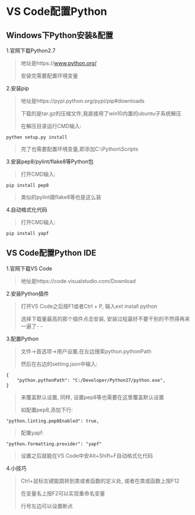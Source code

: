 # VS Code配置Python

## Windows下Python安装&配置

1.官网下载Python2.7

>地址是https://www.python.org/
>
>安装完需要配置环境变量

2.安装pip

>地址是https://pypi.python.org/pypi/pip#downloads
>
>下载的是tar.gz的压缩文件,我直接用了win10内置的ubuntu子系统解压
>
>在解压目录运行CMD输入:
>
    python setup.py install
>
>完了也需要配置环境变量,即添加C:\Python\Scripts

3.安装pep8/pylint/flake8等Python包

>打开CMD输入:
>
    pip install pep8
>
>类似的pylint跟flake8等也是这么装

4.自动格式化代码

>打开CMD输入:
>
    pip install yapf
>

## VS Code配置Python IDE

1.官网下载VS Code

>地址是https://code.visualstudio.com/Download

2.安装Python插件

>打开VS Code之后按F1或者Ctrl + P, 输入ext install python
>
>选择下载量最高的那个插件点击安装, 安装过程最好不要干别的不然得再来一遍了- -

3.配置Python

>文件->首选项->用户设置,在左边搜索python.pythonPath
>
>然后在右边的setting.json中输入:
>
    {
        "python.pythonPath": "C:/Developer/Python27/python.exe",
    }
>来覆盖默认设置, 同样, 设置pep8等也需要在这里覆盖默认设置
>
>如配置pep8,添加下行:
>
    "python.linting.pep8Enabled": true,
>
>配置yapf:
>
    "python.formatting.provider": "yapf"
>
>设置之后就能在VS Code中安Alt+Shift+F自动格式化代码

4.小技巧

>Ctrl+鼠标左键能跳转到类或者函数的定义处, 或者在类或函数上按F12
>
>在变量名上按F2可以实现重命名变量
>
>行号左边可以设置断点